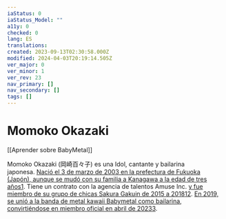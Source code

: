 ```yaml
---
iaStatus: 0
iaStatus_Model: ""
a11y: 0
checked: 0
lang: ES
translations: 
created: 2023-09-13T02:30:58.000Z
modified: 2024-04-03T20:19:14.505Z
ver_major: 0
ver_minor: 1
ver_rev: 23
nav_primary: []
nav_secondary: []
tags: []
---
```

# Momoko Okazaki

[[Aprender sobre BabyMetal]]

Momoko Okazaki (岡崎百々子) es una Idol, cantante y bailarina japonesa. [Nació el 3 de marzo de 2003 en la prefectura de Fukuoka (Japón), aunque se mudó con su familia a Kanagawa a la edad de tres años](https://es.wikipedia.org/wiki/Momoko_Okazaki)[1](https://es.wikipedia.org/wiki/Momoko_Okazaki). Tiene un contrato con la agencia de talentos Amuse Inc. [y fue miembro de su grupo de chicas Sakura Gakuin de 2015 a 2018](https://es.wikipedia.org/wiki/Momoko_Okazaki)[1](https://es.wikipedia.org/wiki/Momoko_Okazaki)[2](https://en.wikipedia.org/wiki/Momoko_Okazaki). [En 2019, se unió a la banda de metal kawaii Babymetal como bailarina, convirtiéndose en miembro oficial en abril de 2023](https://www.wikiwand.com/es/Momoko_Okazaki)[3](https://www.wikiwand.com/es/Momoko_Okazaki).